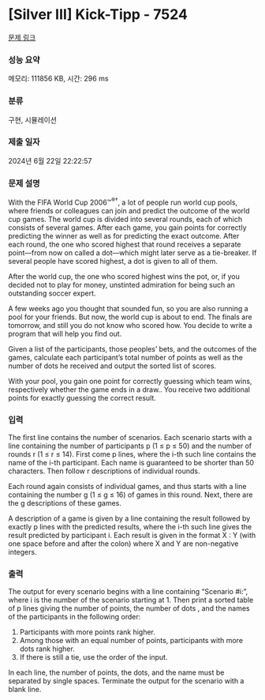 # [Silver III] Kick-Tipp - 7524 

[문제 링크](https://www.acmicpc.net/problem/7524) 

### 성능 요약

메모리: 111856 KB, 시간: 296 ms

### 분류

구현, 시뮬레이션

### 제출 일자

2024년 6월 22일 22:22:57

### 문제 설명

<p>With the FIFA World Cup 2006™<sup>®†</sup>, a lot of people run world cup pools, where friends or colleagues can join and predict the outcome of the world cup games. The world cup is divided into several rounds, each of which consists of several games. After each game, you gain points for correctly predicting the winner as well as for predicting the exact outcome. After each round, the one who scored highest that round receives a separate point—from now on called a dot—which might later serve as a tie-breaker. If several people have scored highest, a dot is given to all of them.</p>

<p>After the world cup, the one who scored highest wins the pot, or, if you decided not to play for money, unstinted admiration for being such an outstanding soccer expert.</p>

<p>A few weeks ago you thought that sounded fun, so you are also running a pool for your friends. But now, the world cup is about to end. The finals are tomorrow, and still you do not know who scored how. You decide to write a program that will help you find out.</p>

<p>Given a list of the participants, those peoples’ bets, and the outcomes of the games, calculate each participant’s total number of points as well as the number of dots he received and output the sorted list of scores.</p>

<p>With your pool, you gain one point for correctly guessing which team wins, respectively whether the game ends in a draw.. You receive two additional points for exactly guessing the correct result.</p>

### 입력 

 <p>The first line contains the number of scenarios. Each scenario starts with a line containing the number of participants p (1 ≤ p ≤ 50) and the number of rounds r (1 ≤ r ≤ 14). First come p lines, where the i-th such line contains the name of the i-th participant. Each name is guaranteed to be shorter than 50 characters. Then follow r descriptions of individual rounds.</p>

<p>Each round again consists of individual games, and thus starts with a line containing the number g (1 ≤ g ≤ 16) of games in this round. Next, there are the g descriptions of these games.</p>

<p>A description of a game is given by a line containing the result followed by exactly p lines with the predicted results, where the i-th such line gives the result predicted by participant i. Each result is given in the format X : Y (with one space before and after the colon) where X and Y are non-negative integers.</p>

### 출력 

 <p>The output for every scenario begins with a line containing “Scenario #i:”, where i is the number of the scenario starting at 1. Then print a sorted table of p lines giving the number of points, the number of dots , and the names of the participants in the following order:</p>

<ol>
	<li>Participants with more points rank higher.</li>
	<li>Among those with an equal number of points, participants with more dots rank higher.</li>
	<li>If there is still a tie, use the order of the input.</li>
</ol>

<p>In each line, the number of points, the dots, and the name must be separated by single spaces. Terminate the output for the scenario with a blank line.</p>


